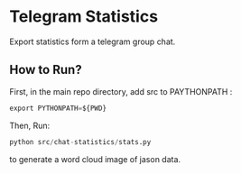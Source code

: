 # Telegram Statistics
Export statistics form a telegram group chat.

## How to Run?

First, in the main repo directory, add src to PAYTHONPATH :
``` python
export PYTHONPATH=${PWD}
```
Then, Run:
```python
python src/chat-statistics/stats.py
```
to generate a word cloud image of jason data.